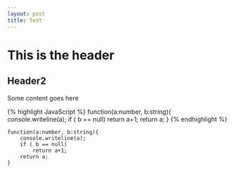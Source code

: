 ```yaml
---
layout: post
title: Test 
---
```


# This is the header

## Header2

Some content goes here

{% highlight JavaScript %}
	function(a:number, b:string){
		console.writeline(a);
		if ( b == null)
			return a+1;
		return a;
	}
{% endhighlight  %}


	function(a:number, b:string){
		console.writeline(a);
		if ( b == null)
			return a+1;
		return a;
	}
